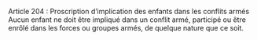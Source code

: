 Article 204 : Proscription d’implication des enfants dans les conflits armés
Aucun enfant ne doit être impliqué dans un conflit armé, participé ou être enrôlé dans les forces ou groupes armés, de quelque nature que ce soit.